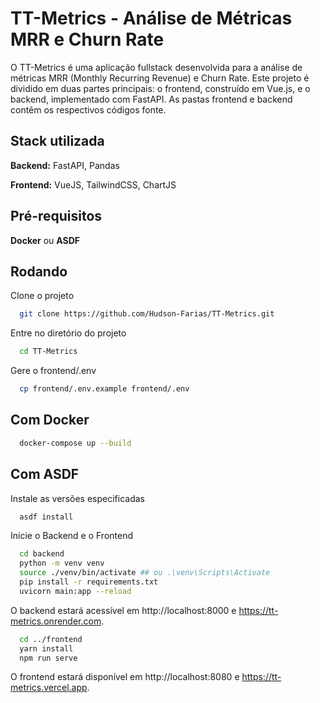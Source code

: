 # TT-Metrics - Análise de Métricas MRR e Churn Rate

O TT-Metrics é uma aplicação fullstack desenvolvida para a análise de métricas MRR (Monthly Recurring Revenue) e Churn Rate. Este projeto é dividido em duas partes principais: o frontend, construído em Vue.js, e o backend, implementado com FastAPI. As pastas frontend e backend contêm os respectivos códigos fonte.


## Stack utilizada

**Backend:** FastAPI, Pandas

**Frontend:** VueJS, TailwindCSS, ChartJS


## Pré-requisitos

**Docker** ou **ASDF**
## Rodando

Clone o projeto

```bash
  git clone https://github.com/Hudson-Farias/TT-Metrics.git
```

Entre no diretório do projeto 

```bash
  cd TT-Metrics
```

Gere o frontend/.env  

```bash
  cp frontend/.env.example frontend/.env
```

## Com Docker

```bash
  docker-compose up --build
```

## Com ASDF

Instale as versões especificadas

```bash
  asdf install
```

Inicie o Backend e o Frontend

```bash
  cd backend
  python -m venv venv
  source ./venv/bin/activate ## ou .\venv\Scripts\Activate
  pip install -r requirements.txt
  uvicorn main:app --reload
```
O backend estará acessível em http://localhost:8000 e https://tt-metrics.onrender.com.

```bash
  cd ../frontend
  yarn install
  npm run serve
```
O frontend estará disponível em http://localhost:8080 e https://tt-metrics.vercel.app.